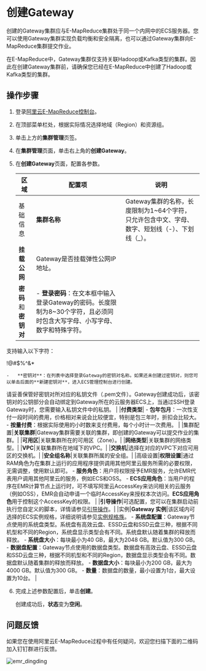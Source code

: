 # 创建Gateway

创建的Gateway集群应与E-MapReduce集群处于同一个内网中的ECS服务器。您可以使用Gateway集群实现负载均衡和安全隔离，也可以通过Gateway集群向E-MapReduce集群提交作业。

在E-MapReduce中，Gateway集群仅支持关联Hadoop或Kafka类型的集群。因此在创建Gateway集群前，请确保您已经在E-MapReduce中创建了Hadoop或Kafka类型的集群。

## 操作步骤

1.  登录[阿里云E-MapReduce控制台](https://emr.console.aliyun.com/)。

2.  在顶部菜单栏处，根据实际情况选择地域（Region）和资源组。

3.  单击上方的**集群管理**页签。

4.  在**集群管理**页面，单击右上角的**创建Gateway**。

5.  在**创建Gateway**页面，配置各参数。

    |区域|配置项|说明|
    |--|---|--|
    |基础信息|**集群名称**|Gateway集群的名称，长度限制为1~64个字符，只允许包含中文、字母、数字、短划线（-）、下划线（\_）。|
    |**挂载公网**|Gateway是否挂载弹性公网IP地址。|
    |**密码**和**密钥对**|    -   **登录密码**：在文本框中输入登录Gateway的密码。长度限制为8~30个字符，且必须同时包含大写字母、小写字母、数字和特殊字符。

支持输入以下字符：

!@\#$%^&\*

    -   **密钥对**：在列表中选择登录Gateway的密钥对名称。如果还未创建过密钥对，则您可以单击后面的**新建密钥对**，进入ECS管理控制台进行创建。

请妥善保管好密钥对所对应的私钥文件（.pem文件）。Gateway创建成功后，该密钥对的公钥部分会自动绑定到Gateway所在的云服务器ECS上，当通过SSH登录Gateway时，您需要输入私钥文件中的私钥。 |
    |**付费类型**|    -   **包年包月**：一次性支付一段时间的费用，价格相对来说会比较便宜，特别是包三年时，折扣会比较大。
    -   **按量付费**：根据实际使用的小时数来支付费用，每个小时计一次费用。 |
    |集群配置|**关联集群**|Gateway集群需要关联的集群，即创建的Gateway可以提交作业的集群。|
    |**可用区**|关联集群所在的可用区（Zone）。|
    |**网络类型**|关联集群的网络类型。|
    |**VPC**|关联集群所在地域下的VPC。|
    |**交换机**|选择在对应的VPC下对应可用区的交换机。|
    |**安全组名称**|关联集群所属的安全组。|
    |高级设置|**权限设置**|通过RAM角色为在集群上运行的应用程序提供调用其他阿里云服务所需的必要权限，无需调整，使用默认即可。    -   **服务角色**：用户将权限授予EMR服务，允许EMR代表用户调用其他阿里云的服务，例如ECS和OSS。
    -   **ECS应用角色**：当用户的程序在EMR计算节点上运行时，可不填写阿里云AccessKey来访问相关的云服务（例如OSS），EMR会自动申请一个临时AccessKey来授权本次访问。**ECS应用角色**用于控制这个AccessKey的权限。 |
    |**引导操作**|可选配置，您可以在集群启动前执行您自定义的脚本，详情请参见[引导操作](/cn.zh-CN/集群管理/第三方软件/引导操作.md)。|
    |实例|**Gateway 实例**|该区域内可选择的ECS实例规格，详细说明请参见[实例规格族](/cn.zh-CN/实例/实例规格族.md)。     -   **系统盘配置**：Gateway节点使用的系统盘类型。系统盘有高效云盘、ESSD云盘和SSD云盘三种，根据不同机型和不同的Region，系统盘显示类型会有不同。系统盘默认随着集群的释放而释放。
    -   **系统盘大小**：每块最小为40 GB，最大为2048 GB。默认值为300 GB。
    -   **数据盘配置**：Gateway节点使用的数据盘类型。数据盘有高效云盘、ESSD云盘和SSD云盘三种，根据不同机型和不同的Region，数据盘显示类型会有不同。数据盘默认随着集群的释放而释放。
    -   **数据盘大小**：每块最小为200 GB，最大为4000 GB。默认值为300 GB。
    -   **数量**：数据盘的数量，最小设置为1台，最大设置为10台。 |

6.  完成上述参数配置后，单击**创建**。

    创建成功后，**状态**变为**空闲**。


## 问题反馈

如果您在使用阿里云E-MapReduce过程中有任何疑问，欢迎您扫描下面的二维码加入钉钉群进行反馈。

![emr_dingding](https://static-aliyun-doc.oss-cn-hangzhou.aliyuncs.com/assets/img/zh-CN/2440659951/p81620.png)

